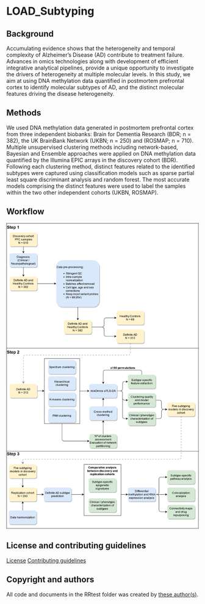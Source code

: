 # LOAD_Subtyping

## Background
Accumulating evidence shows that the heterogeneity and temporal complexity of Alzheimer’s Disease (AD) contribute to treatment failure. Advances in omics technologies along with development of efficient integrative analytical pipelines, provide a unique opportunity to investigate the drivers of heterogeneity at multiple molecular levels. In this study, we aim at using DNA methylation data quantified in postmortem prefrontal cortex to identify molecular subtypes of AD, and the distinct molecular features driving the disease heterogeneity.

## Methods
We used DNA methylation data generated in postmortem prefrontal cortex from three independent biobanks: Brain for Dementia Research (BDR; n = 382), the UK BrainBank Network (UKBN; n = 250) and (ROSMAP; n = 710). Multiple unsupervised clustering methods including network-based, Bayesian and Ensemble approaches were applied on DNA methylation data quantified by the Illumina EPIC arrays in the discovery cohort (BDR). Following each clustering method, distinct features related to the identified subtypes were captured using classification models such as sparse partial least square discriminant analysis and random forest. The most accurate models comprising the distinct features were used to label the samples within the two other independent cohorts (UKBN, ROSMAP). 


## Workflow

![Subtyping](./images/Subtyping_pipeline.png)

## License and contributing guidelines
[License](/LICENSE.md)
[Contributing guidelines](/CONTRIBUTING.md)

## Copyright and authors
All code and documents in the RRtest folder was created by [these author(s)](/AUTHORS.md).